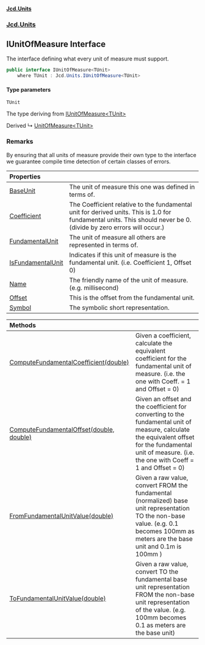 #### [Jcd.Units](index.md 'index')

### [Jcd.Units](Jcd.Units.md 'Jcd.Units')

## IUnitOfMeasure<TUnit> Interface

The interface defining what every unit of measure must support.

```csharp
public interface IUnitOfMeasure<TUnit>
    where TUnit : Jcd.Units.IUnitOfMeasure<TUnit>
```

#### Type parameters

<a name='Jcd.Units.IUnitOfMeasure_TUnit_.TUnit'></a>

`TUnit`

The type deriving from [IUnitOfMeasure&lt;TUnit&gt;](IUnitOfMeasure_TUnit_.md 'Jcd.Units.IUnitOfMeasure<TUnit>')

Derived
&#8627; [UnitOfMeasure&lt;TUnit&gt;](UnitOfMeasure_TUnit_.md 'Jcd.Units.UnitOfMeasure<TUnit>')

### Remarks

By ensuring that all units of measure provide their own type to the interface
we guarantee compile time detection of certain classes of errors.

| Properties                                                                                                          |                                                                                                                                                                    |
|:--------------------------------------------------------------------------------------------------------------------|:-------------------------------------------------------------------------------------------------------------------------------------------------------------------|
| [BaseUnit](IUnitOfMeasure_TUnit_.BaseUnit.md 'Jcd.Units.IUnitOfMeasure<TUnit>.BaseUnit')                            | The unit of measure this one was defined in terms of.                                                                                                              |
| [Coefficient](IUnitOfMeasure_TUnit_.Coefficient.md 'Jcd.Units.IUnitOfMeasure<TUnit>.Coefficient')                   | The Coefficient relative to the fundamental unit for derived units. This is 1.0 for fundamental units. This should never be 0. (divide by zero errors will occur.) |
| [FundamentalUnit](IUnitOfMeasure_TUnit_.FundamentalUnit.md 'Jcd.Units.IUnitOfMeasure<TUnit>.FundamentalUnit')       | The unit of measure all others are represented in terms of.                                                                                                        |
| [IsFundamentalUnit](IUnitOfMeasure_TUnit_.IsFundamentalUnit.md 'Jcd.Units.IUnitOfMeasure<TUnit>.IsFundamentalUnit') | Indicates if this unit of measure is the fundamental unit. (i.e. Coefficient 1, Offset 0)                                                                          |
| [Name](IUnitOfMeasure_TUnit_.Name.md 'Jcd.Units.IUnitOfMeasure<TUnit>.Name')                                        | The friendly name of the unit of measure. (e.g. millisecond)                                                                                                       |
| [Offset](IUnitOfMeasure_TUnit_.Offset.md 'Jcd.Units.IUnitOfMeasure<TUnit>.Offset')                                  | This is the offset from the fundamental unit.                                                                                                                      |
| [Symbol](IUnitOfMeasure_TUnit_.Symbol.md 'Jcd.Units.IUnitOfMeasure<TUnit>.Symbol')                                  | The symbolic short representation.                                                                                                                                 |

| Methods                                                                                                                                                                                         |                                                                                                                                                                                                          |
|:------------------------------------------------------------------------------------------------------------------------------------------------------------------------------------------------|:---------------------------------------------------------------------------------------------------------------------------------------------------------------------------------------------------------|
| [ComputeFundamentalCoefficient(double)](IUnitOfMeasure_TUnit_.ComputeFundamentalCoefficient.tl0ngZGU2W+hcEjMFC0Ucw.md 'Jcd.Units.IUnitOfMeasure<TUnit>.ComputeFundamentalCoefficient(double)')  | Given a coefficient, calculate the equivalent coefficient for the fundamental unit of measure. (i.e. the one with Coeff. = 1 and Offset = 0)                                                             |
| [ComputeFundamentalOffset(double, double)](IUnitOfMeasure_TUnit_.ComputeFundamentalOffset.dHShegAVwvw43wIz21vDUw.md 'Jcd.Units.IUnitOfMeasure<TUnit>.ComputeFundamentalOffset(double, double)') | Given an offset and the coefficient for converting to the fundamental unit of measure, calculate the equivalent offset for the fundamental unit of measure. (i.e. the one with Coeff = 1 and Offset = 0) |
| [FromFundamentalUnitValue(double)](IUnitOfMeasure_TUnit_.FromFundamentalUnitValue.HjMaJtc3CT4c+JTAgOGaqg.md 'Jcd.Units.IUnitOfMeasure<TUnit>.FromFundamentalUnitValue(double)')                 | Given a raw value, convert FROM the fundamental (normalized) base unit representation TO the non-base value. (e.g. 0.1  becomes 100mm as meters are the base unit and 0.1m is 100mm )                    |
| [ToFundamentalUnitValue(double)](IUnitOfMeasure_TUnit_.ToFundamentalUnitValue.9rxgmUYTNn0R4fvkmnqVIA.md 'Jcd.Units.IUnitOfMeasure<TUnit>.ToFundamentalUnitValue(double)')                       | Given a raw value, convert TO the fundamental base unit representation FROM the non-base unit representation of  the value. (e.g. 100mm becomes 0.1 as meters are the base unit)                         |

